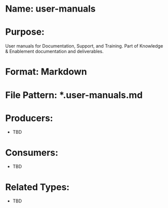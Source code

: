 # Name: user-manuals

# Purpose:
User manuals for Documentation, Support, and Training. Part of Knowledge & Enablement documentation and deliverables.

# Format: Markdown

# File Pattern: *.user-manuals.md

# Producers:
- TBD

# Consumers:
- TBD

# Related Types:
- TBD
